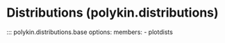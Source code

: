 # Distributions (polykin.distributions)

::: polykin.distributions.base
    options:
        members:
            - plotdists
